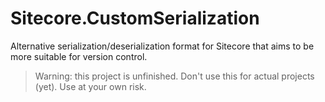 # Sitecore.CustomSerialization
Alternative serialization/deserialization format for Sitecore that aims to be more suitable for version control.

> Warning: this project is unfinished. Don't use this for actual projects (yet). Use at your own risk.